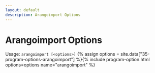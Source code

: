 ```yaml
---
layout: default
description: Arangoimport Options
---
```

Arangoimport Options
====================

Usage: `arangoimport [<options>]`
{% assign options = site.data["35-program-options-arangoimport"] %}{% include program-option.html options=options name="arangoimport" %}
